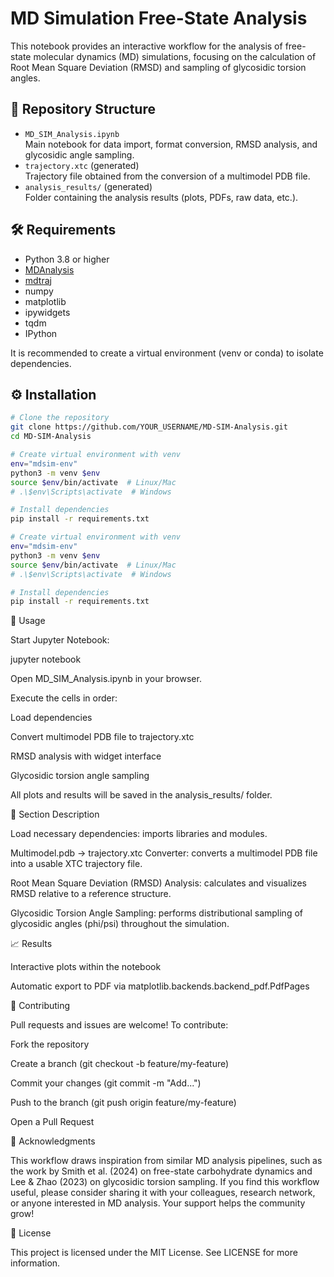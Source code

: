 # MD Simulation Free-State Analysis

This notebook provides an interactive workflow for the analysis of free-state molecular dynamics (MD) simulations, focusing on the calculation of Root Mean Square Deviation (RMSD) and sampling of glycosidic torsion angles.

## 📂 Repository Structure

- `MD_SIM_Analysis.ipynb`  
  Main notebook for data import, format conversion, RMSD analysis, and glycosidic angle sampling.
- `trajectory.xtc` (generated)  
  Trajectory file obtained from the conversion of a multimodel PDB file.
- `analysis_results/` (generated)  
  Folder containing the analysis results (plots, PDFs, raw data, etc.).

## 🛠️ Requirements

- Python 3.8 or higher
- [MDAnalysis](https://www.mdanalysis.org/)
- [mdtraj](https://mdtraj.org/)
- numpy
- matplotlib
- ipywidgets
- tqdm
- IPython

It is recommended to create a virtual environment (venv or conda) to isolate dependencies.

## ⚙️ Installation

```bash
# Clone the repository
git clone https://github.com/YOUR_USERNAME/MD-SIM-Analysis.git
cd MD-SIM-Analysis

# Create virtual environment with venv
env="mdsim-env"
python3 -m venv $env
source $env/bin/activate  # Linux/Mac
# .\$env\Scripts\activate  # Windows

# Install dependencies
pip install -r requirements.txt

# Create virtual environment with venv
env="mdsim-env"
python3 -m venv $env
source $env/bin/activate  # Linux/Mac
# .\$env\Scripts\activate  # Windows

# Install dependencies
pip install -r requirements.txt
```
🚀 Usage

Start Jupyter Notebook:

jupyter notebook

Open MD_SIM_Analysis.ipynb in your browser.

Execute the cells in order:

Load dependencies

Convert multimodel PDB file to trajectory.xtc

RMSD analysis with widget interface

Glycosidic torsion angle sampling

All plots and results will be saved in the analysis_results/ folder.

📝 Section Description

Load necessary dependencies: imports libraries and modules.

Multimodel.pdb → trajectory.xtc Converter: converts a multimodel PDB file into a usable XTC trajectory file.

Root Mean Square Deviation (RMSD) Analysis: calculates and visualizes RMSD relative to a reference structure.

Glycosidic Torsion Angle Sampling: performs distributional sampling of glycosidic angles (phi/psi) throughout the simulation.

📈 Results

Interactive plots within the notebook

Automatic export to PDF via matplotlib.backends.backend_pdf.PdfPages

🤝 Contributing

Pull requests and issues are welcome! To contribute:

Fork the repository

Create a branch (git checkout -b feature/my-feature)

Commit your changes (git commit -m "Add...")

Push to the branch (git push origin feature/my-feature)

Open a Pull Request

🙏 Acknowledgments

This workflow draws inspiration from similar MD analysis pipelines, such as the work by Smith et al. (2024) on free-state carbohydrate dynamics and Lee & Zhao (2023) on glycosidic torsion sampling. If you find this workflow useful, please consider sharing it with your colleagues, research network, or anyone interested in MD analysis. Your support helps the community grow!

📜 License

This project is licensed under the MIT License. See LICENSE for more information.
